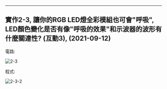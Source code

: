 ____
實作2-3, 讓你的RGB LED燈全彩模組也可會"呼吸", LED顏色變化是否有像"呼吸的效果"和示波器的波形有什麼關連性? (互動3), (2021-09-12)
----
電路:

![2-3](https://user-images.githubusercontent.com/89326999/133912971-01b23176-471f-4221-9223-1448ca4e8d89.png)


程式:

![2-3-2](https://user-images.githubusercontent.com/89326999/133912983-f32506e5-b8e5-4ca7-b89f-46da4a6961ea.png)
